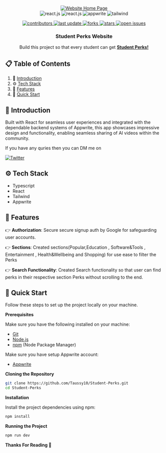 <div align="center">
  <br />
    <a href="https://student-perks.vercel.app" target="_blank" rel="noopener noreferrer">
      <img src="https://cloud.appwrite.io/v1/storage/buckets/67211e14002cf6068587/files/6749946c0011cbe563fb/view?project=670f793200296470b5b2&project=670f793200296470b5b2&mode=admin" alt="Website Home Page">
    </a>
  <br />

  <div>
    <img src="https://img.shields.io/badge/Typescript-3178C6?style=for-the-badge&logo=typescript&logoColor=white" alt="react.js" />
    <img src="https://img.shields.io/badge/React-61DAFB?style=for-the-badge&logo=react&logoColor=white" alt="react.js" />
    <img src="https://img.shields.io/badge/-Appwrite-black?style=for-the-badge&logoColor=white&logo=appwrite&color=FD366E" alt="appwrite" />
    <img src="https://img.shields.io/badge/Tailwind-black?style=for-the-badge&logoColor=white&logo=tailwindcss&color=06B6D4" alt="tailwind" />
  </div>

<p marginTop = 20 >
  <a href="https://github.com/taussy10">
    <img src="https://img.shields.io/github/contributors/taussy10/Student-Perks" alt="contributors" />
  </a>
  <a href="https://github.com/taussy10">
    <img src="https://img.shields.io/github/last-commit/taussy10/Student-Perks" alt="last update" />
  </a>
  <a href="https://github.com/taussy10">
    <img src="https://img.shields.io/github/forks/taussy10/Student-Perks" alt="forks" />
  </a>
  <a href="https://github.com/taussy10">
    <img src="https://img.shields.io/github/stars/taussy10/Student-Perks" alt="stars" />
  </a>
  <a href="https://github.com/taussy10">
    <img src="https://img.shields.io/github/issues/taussy10/Student-Perks" alt="open issues" />
  </a>














  

  <h3 align="center">Student Perks Website</h3>

   <div align="center">
     Build this project so that every student can get <a href="https://student-perks.vercel.app" target="_blank"><b>Student Perks!</b></a> 
    </div>
</div>

## 📋 <a name="table">Table of Contents</a>

1. 🤖 [Introduction](#introduction)
2. ⚙️ [Tech Stack](#tech-stack)
3. 🔋 [Features](#features)
4. 🤸 [Quick Start](#quick-start)



## <a name="introduction">🤖 Introduction</a>

Built with React for seamless user experiences and integrated with the dependable backend systems of Appwrite, 
this app showcases impressive design and functionality, enabling seamless sharing of AI videos within the community.

If you have any quries then you can DM me on 

[![Twitter](https://img.shields.io/badge/Twitter-%23000000?style=for-the-badge&logo=X&labelColor=black&color=black)](https://twitter.com/Taussy10)

## <a name="tech-stack">⚙️ Tech Stack</a>

- Typescript
- React 
- Tailwind
- Appwrite

## <a name="features">🔋 Features</a>


👉 **Authorization**: Secure secure signup auth by Google for safeguarding user accounts.

👉 **Sections**: Created sections(Popular,Education , Software&Tools , Entertainment , Health&Wellbeing and Shopping) for use ease to filter the Perks 

👉 **Search Functionality**: Created Search functionality so that user can find perks in their respective section Perks without scrolling to the end.



## <a name="quick-start">🤸 Quick Start</a>

Follow these steps to set up the project locally on your machine.

**Prerequisites**

Make sure you have the following installed on your machine:

- [Git](https://git-scm.com/)
- [Node.js](https://nodejs.org/en)
- [npm](https://www.npmjs.com/) (Node Package Manager)

Make sure you have setup Appwrite account:
- [Appwrite](https://www.appwrite.io)

**Cloning the Repository**

```bash
git clone https://github.com/Taussy10/Student-Perks.git
cd Student-Perks
```
**Installation**

Install the project dependencies using npm:

```bash
npm install
```

**Running the Project**

```bash
npm run dev
```


**Thanks For Reading 💙**

